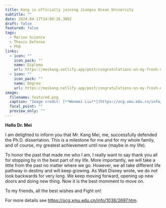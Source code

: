 ```yaml
---
title: Kang is officially joining Jiangsu Ocean University
subtitle: ""
date: 2024-04-17T14:09:16.300Z
draft: false
featured: false
tags:
  - Marine Science
  - Thesis Defense
  - PhD
links:
  - icon: ""
    icon_pack: ""
    name: Diploma
    url: https://meikang.netlify.app/post/congratulations-on-my-fresh-doctorate/Meikang_PHD_Diploma_Certificate.pdf
  - icon: ""
    icon_pack: ""
    name: Degree
    url: https://meikang.netlify.app/post/congratulations-on-my-fresh-doctorate/Meikang_PHD_Degree_Proofing.pdf
image:
  filename: featured.png
  caption: "Image credit: [**Wenmei Liu**](https://ocg.xmu.edu.cn/info/1038/2697.htm)"
  focal_point: ""
  preview_only: ""
---
```


**Hello Dr. Mei** 

   I am delighted to inform you that Mr. Kang Mei, me, successfully defended the Ph.D. dissertation. This is a milestone for me and for my whole family, and of course, my greatest achievement until now (maybe in my life). 
   
   To honor the past that made me who I am, I really want to say thank you all for stopping by in the best part of my life. More importantly, we will take a little from the past no matter where we go. However, we all take different life pathway in destiny and will keep growing. As Wait Disney wrote, we do not look backwards for very long. We keep moving forward, opening up new doors and doing new thing. Now it is the best momment to move on.
   
   To my friends, all the best wishes and Fight on! 
   
   For more details see <https://ocg.xmu.edu.cn/info/1038/2697.htm>.
